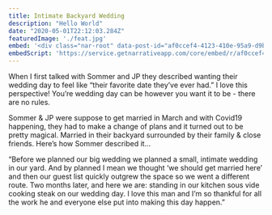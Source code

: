```yaml
---
title: Intimate Backyard Wedding
description: "Hello World"
date: "2020-05-01T22:12:03.284Z"
featuredImage: './feat.jpg'
embed: '<div class="nar-root" data-post-id="af0ccef4-4123-410e-95a9-d9b069699d3c" style="p {text-align:center;opacity: 0.0;animation: nara 0s ease-in 2s forwards;}@keyframes nara {to {opacity: 1.0;}}" ><img style="width:100%;" src="https://content1.getnarrativeapp.com/static/af0ccef4-4123-410e-95a9-d9b069699d3c/featured.jpg"><noscript><p>Your Narrative blog will appear here, click preview to see it live.<br>For any issues click <a href="https://help.narrative.so/i/j">here</a></p></noscript></div>'
embedScript: 'https://service.getnarrativeapp.com/core/embed/r/af0ccef4-4123-410e-95a9-d9b069699d3c.js'
---
```

When I first talked with Sommer and JP they described wanting their wedding day to feel like “their favorite date they’ve ever had.” I love this perspective! You’re wedding day can be however you want it to be - there are no rules.

Sommer & JP were suppose to get married in March and with Covid19 happening, they had to make a change of plans and it turned out to be pretty magical. Married in their backyard surrounded by their family & close friends. Here’s how Sommer described it...

“Before we planned our big wedding we planned a small, intimate wedding in our yard. And by planned I mean we thought ‘we should get married here’ and then our guest list quickly outgrew the space so we went a different route. Two months later, and here we are: standing in our kitchen sous vide cooking steak on our wedding day. I love this man and I’m so thankful for all the work he and everyone else put into making this day happen.”